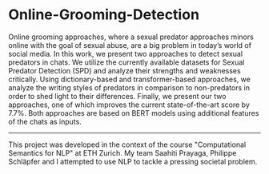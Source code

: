 # Online-Grooming-Detection

Online grooming approaches, where a sexual
predator approaches minors online with the
goal of sexual abuse, are a big problem in
today’s world of social media. In this work,
we present two approaches to detect sexual
predators in chats. We utilize the currently
available datasets for Sexual Predator Detection (SPD) and analyze their strengths and
weaknesses critically. Using dictionary-based
and transformer-based approaches, we analyze
the writing styles of predators in comparison
to non-predators in order to shed light to
their differences. Finally, we present our
two approaches, one of which improves the
current state-of-the-art score by 7.7%. Both
approaches are based on BERT models using
additional features of the chats as inputs.

---

This project was developed in the context of the course "Computational Semantics for NLP" at ETH Zurich.
My team Saahiti Prayaga, Philippe Schläpfer and I attempted to use NLP to tackle a pressing societal problem.
